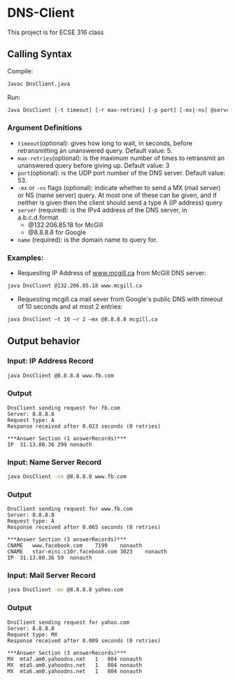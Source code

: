 # DNS-Client
This project is for ECSE 316 class

## Calling Syntax

Compile:

```bash
Javac DnsClient.java
```

Run: 

```bash
Java DnsClient [-t timeout] [-r max-retries] [-p port] [-mx|-ns] @server name
```

### Argument Definitions

* `timeout`(optional): gives how long to wait, in seconds, before retransmitting an unanswered query. Default value: 5.
* `max-retries`(optional): is the maximum number of times to retransmit an unanswered query before giving up. Default value: 3
* `port`(optional): is the UDP port number of the DNS server. Default value: 53.
* `-mx` or `-ns` flags (optional): indicate whether to send a MX (mail server) or NS (name server) query. At most one of these can be given, and if neither is given then the client should send a type A (IP address) query
* `server` (required): is the IPv4 address of the DNS server, in a.b.c.d.format 
  * @132.206.85.18 for McGill 
  * @8.8.8.8 for Google
* `name` (required): is the domain name to query for.


### Examples:

* Requesting IP Address of www.mcgill.ca from McGill DNS server:

``` bash 
java DnsClient @132.206.85.18 www.mcgill.ca
```

* Requesting mcgill.ca mail sever from Google's public DNS with timeout of 10 seconds and at most 2 entries:

``` bash
java DnsClient –t 10 –r 2 –mx @8.8.8.8 mcgill.ca
```

## Output behavior

### Input: IP Address Record
``` bash 
java DnsClient @8.8.8.8 www.fb.com
```

### Output 
```
DnsClient sending request for fb.com
Server: 8.8.8.8
Request type: A
Response received after 0.023 seconds (0 retries)

***Answer Section (1 answerRecords)***
IP	31.13.80.36	299	nonauth
```

### Input: Name Server Record
``` bash 
java DnsClient -nx @8.8.8.8 www.fb.com
```

### Output 
``` 
DnsClient sending request for www.fb.com
Server: 8.8.8.8
Request type: A
Response received after 0.065 seconds (0 retries)

***Answer Section (3 answerRecords)***
CNAME	www.facebook.com	7199	nonauth
CNAME	star-mini.c10r.facebook.com	3023	nonauth
IP	31.13.80.36	59	nonauth
```

### Input: Mail Server Record
``` bash 
java DnsClient -mx @8.8.8.8 yahoo.com
```

### Output 
```
DnsClient sending request for yahoo.com
Server: 8.8.8.8
Request type: MX
Response received after 0.009 seconds (0 retries)

***Answer Section (3 answerRecords)***
MX	mta7.am0.yahoodns.net	1	804	nonauth
MX	mta5.am0.yahoodns.net	1	804	nonauth
MX	mta6.am0.yahoodns.net	1	804	nonauth
```
